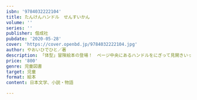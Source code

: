 ```yaml
---
isbn: '9784032222104'
title: たんけんハンドル　せんすいかん
volume: ''
series: ''
publisher: 偕成社
pubdate: '2020-05-28'
cover: 'https://cover.openbd.jp/9784032222104.jpg'
author: やおいひでひと／著
description: 「体型」冒険絵本の登場！　ページ中央にあるハンドルをにぎって見開きいっぱいに広がる神秘の海を、潜水艦で冒険しよう！
price: '800'
genre: 児童図書
target: 児童
format: 絵本
content: 日本文学、小説・物語

---
```

